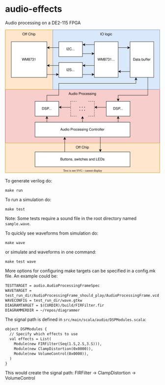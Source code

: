 # audio-effects
Audio processing on a DE2-115 FPGA


![Diagram](docs/audio-effects-diagram.svg)

To generate verilog do:
```
make run
```

To run a simulation do:
```
make test
```
Note: Some tests require a sound file in the root directory named ```sample.wave```.

To quickly see waveforms from simulation do:
```
make wave
```
or simulate and waveforms in one command:
```
make test wave
```

More options for configuring make targets can be specified in a config.mk file. An example could be:
```
TESTTARGET = audio.AudioProcessingFrameSpec
WAVETARGET = test_run_dir/AudioProcessingFrame_should_play/AudioProcessingFrame.vcd
WAVECONFIG = test_run_dir/wave.gtkw
DIAGRAMTARGET = $(CURDIR)/build/FIRFilter.fir
DIAGRAMMERDIR = ~/repos/diagrammer
```

The signal path is defined in ```src/main/scala/audio/DSPModules.scala```:
```
object DSPModules {
  // Specify which effects to use
  val effects = List(
    Module(new FIRFilter(Seq(1.S,2.S,3.S))),
    Module(new ClampDistortion(0x0000)),
    Module(new VolumeControl(0x0000)),
  )
}
```
This would create the signal path: FIRFilter -> ClampDistortion -> VolumeControl